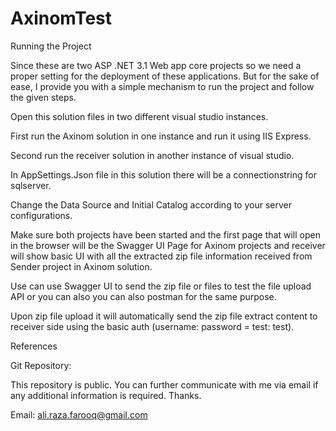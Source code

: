 # AxinomTest
Running the Project 

Since these are two ASP .NET 3.1 Web app core projects so we need a proper setting for the deployment of these applications. But for the sake of ease, I provide you with a simple mechanism to run the project and follow the given steps. 

 

Open this solution files in two different visual studio instances. 

First run the Axinom solution in one instance and run it using IIS Express. 

Second run the receiver solution in another instance of visual studio. 

In AppSettings.Json file in this solution there will be a connectionstring for sqlserver. 

Change the Data Source and Initial Catalog according to your server configurations. 

Make sure both projects have been started and the first page that will open in the browser will be the Swagger UI Page for Axinom projects and receiver will show basic UI with all the extracted zip file information received from Sender project in Axinom solution. 

Use can use Swagger UI to send the zip file or files to test the file upload API or you can also you can also postman for the same purpose. 

Upon zip file upload it will automatically send the zip file extract content to receiver side using the basic auth (username: password = test: test). 

References 

Git Repository: 

This repository is public. You can further communicate with me via email if any additional information is required. Thanks. 

Email: ali.raza.farooq@gmail.com 
